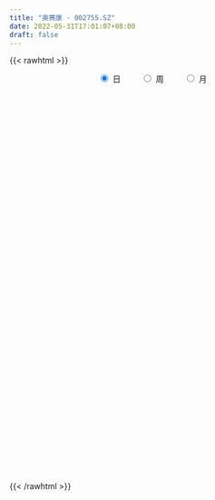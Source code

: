 ```yaml
---
title: "奥赛康 - 002755.SZ"
date: 2022-05-31T17:01:07+08:00
draft: false
---
```

{{< rawhtml >}}
    <div style="text-align: center">
        <label style="padding: 1rem;"><input style="margin-right: .5rem" type="radio" name="period" value="D" checked onclick="period_change(this)">日</label>
        <label style="padding: 1rem;"><input style="margin-right: .5rem" type="radio" name="period" value="W" onclick="period_change(this)">周</label>
        <label style="padding: 1rem;"><input style="margin-right: .5rem" type="radio" name="period" value="M" onclick="period_change(this)">月</label>
    </div>
    <div id="chart" style="height: 700px;"></div> 
    <script type="text/javascript">
        const D_v = [20230.55,11198.94,10603.0,24685.96,15174.01,17225.31,13913.3,32974.3,13613.81,39323.81,14597.67,12302.87,15708.53,20992.11,20448.67,9148.48,19006.81,14945.27,13310.89,20410.63,11334.77,13859.94,13326.19,13798.34,13810.28,19787.56,14853.7,14745.25,21024.53,20745.02,31157.51,18653.51,18415.11,13772.4,13165.37,17562.25,15496.0,16410.85,19419.75,43965.91,18924.09,14592.1,13659.76,14259.65,11035.7,17398.89,23023.6,20083.4,11269.7,17185.42,11309.6,16431.72,16009.18,18704.69,12387.46,10755.2,9518.85,8356.5,10265.4,9144.65,11172.0,7544.84,9006.64,24723.54,23884.2,15470.67,16923.79,8555.79,8182.2,9477.08,10309.35,34014.3,17274.26,10521.75,16242.3,14322.09,16048.3,16973.78,13105.2,15759.7,15355.51,16884.83,22465.21,18026.9,12821.0,17846.21,14108.1,14252.1,28109.59,22546.44,21341.67,9530.49,16156.9,6305.66,8385.8,9795.56,8762.69,8113.27,12146.77,9404.88,16642.83,7165.23,9457.4,23029.14,38024.04,34742.53,90241.03,13447.0,67278.87,39855.38,37025.65,27905.2,17397.9,14022.98,10389.92,10230.7,17135.37,12113.2,13165.3,14648.8,10844.4,41428.05,26739.28,11568.3,24424.21,14968.5,11757.91,13497.51,8396.1,22026.7,12057.4,16122.5,12422.1,10746.0,13302.77,14553.7,8546.07,10525.7,14854.7,7307.8,7169.8,9387.82,31646.69,25408.03,29725.45,11083.71,18415.7,9797.84,15747.49,34526.2,17593.75,27924.18,18134.4,57359.46,30980.66,77187.49,99185.41,84996.7,42818.29,36834.5,49061.94,35869.76,27146.8,27631.46,29030.67,18276.0,21079.7,21175.5,19787.75,18534.38,15642.0,17567.37,13002.31,10571.7,13629.83,23536.09,9827.0,12767.15,9659.94,8630.47,13357.2,11604.4,10558.5,16817.5,10961.5,10488.14,17830.62,14074.53,11350.0,7487.33,10110.9,12338.92,18568.18,14205.5,17299.13,20157.52,15355.1,16328.52,15109.7,16591.6,18632.7,14921.09,9167.14,23712.28,17123.45,22571.68,87501.12,56459.21,24213.1,23639.9,23940.98,23375.66,20810.0,14177.5,13712.1,15844.33,15890.71,13240.2,11334.61,8107.0,10023.0,8483.8,6544.5,8551.7,15345.28,12808.1,17038.28,25765.7,24056.88,19033.78,22768.76,24330.42,13032.91,9714.32,11575.2,13196.8,15459.32,17859.4,14288.4,15095.7,10350.98,8295.4,10710.38,13158.98,18645.2,13169.02,12244.19,14519.34,9110.41,17196.5]
const D_histogram = [0.0,0.0081750427,0.0046767766,-0.019156479,-0.0173642091,-0.0027045626,0.0110827448,-0.012870994,-0.0221169965,0.0098080608,0.0199702852,0.0253396197,0.024225811,0.042925854,0.0358950306,0.0255890519,0.0105723742,-0.0097799868,-0.0330128689,-0.0624123017,-0.075141654,-0.0637949063,-0.0575778516,-0.0375398965,-0.02129131,-0.0088592535,-0.0051944307,-0.0014614274,0.0104182472,0.0299484832,0.046161934,0.0478541603,0.0262070998,0.0152571822,0.0013404387,-0.0181766065,-0.037586562,-0.0462535767,-0.0393310676,-0.0107852367,0.0004857101,-0.000301031,-0.0092415457,-0.0145066514,-0.0146063063,-0.023555198,-0.0451859369,-0.0805484479,-0.1026969443,-0.1241024976,-0.1295975332,-0.109858664,-0.0884897357,-0.0536159169,-0.0330432652,-0.0237138014,-0.0167609541,-0.0007749994,0.0091874855,0.0186604459,0.0177148132,0.0172681471,0.0215855174,0.0381860217,0.0545081537,0.05244517,0.0350183039,0.025387978,0.0204531689,0.023778906,0.0180137696,0.041911526,0.0390189362,0.0315227348,0.0342257281,0.0303381436,0.0358560689,0.04945091,0.0557956534,0.0628799942,0.0686368579,0.0603399305,0.0467226538,0.0335689184,0.0232332816,0.017705539,0.0218224764,0.0221463085,0.0398087196,0.0328604528,0.0120523872,-0.0036158758,-0.0273583685,-0.0376238869,-0.029883938,-0.0201306133,-0.0210679269,-0.0094634727,0.0036715734,0.0043055029,-0.008044483,-0.0080833182,-0.0054907164,-0.0013721749,0.0219971453,0.0363738105,0.1100096957,0.0635148697,-0.0062052087,-0.072135378,-0.1403658224,-0.1876342375,-0.186949682,-0.1832605183,-0.1685293558,-0.1396072821,-0.0978831567,-0.0654153447,-0.0434930154,-0.0158287562,0.0006185946,0.0481005724,0.0677633737,0.0764625709,0.1063776422,0.1139563968,0.1100690436,0.1034151045,0.0893966397,0.0636352313,0.0489497606,0.0488846863,0.0380919107,0.0331795319,0.023200291,0.0009428397,-0.0074240802,-0.0040764487,-0.0063160935,-0.0080968734,-0.0088400633,-0.0056829211,0.0323133321,0.0307301629,0.0362611624,0.0446022412,0.0522511826,0.0442681818,0.0402066779,0.0585078397,0.06101481,0.0724971016,0.0767124383,0.1059714724,0.1255395378,0.1530378109,0.1664855063,0.1317515688,0.1091821441,0.0900660655,0.0853984746,0.0528227132,0.0285926451,0.0146275675,-0.0247518883,-0.0581563574,-0.094866626,-0.1302319193,-0.1638798293,-0.2045247487,-0.2207931887,-0.2344667589,-0.2331373705,-0.2085410304,-0.1695373128,-0.1021017304,-0.0546095187,-0.0385751719,-0.0225889795,-0.0112485668,-0.0059415908,-0.0123390341,-0.0072019704,0.0112935865,0.0186595577,0.0288318811,0.0133607892,0.0164208314,0.0238780477,0.0291787484,0.0359742945,0.0362486112,0.0431875524,0.0398016812,0.0000368924,-0.0387470395,-0.0377805141,-0.0182454961,-0.0103907618,-0.0383248504,-0.0456574974,-0.031930988,-0.0165007994,0.0005023083,0.0156842855,0.0359131443,0.0894336625,0.0899736696,0.0857910913,0.0812249168,0.0751961968,0.0754153727,0.0544783435,0.04805782,0.0241595832,-0.0133246849,-0.0586054108,-0.0788239457,-0.099963386,-0.1037514383,-0.1109069929,-0.1042291079,-0.0979276704,-0.0919693178,-0.1163230361,-0.1485613378,-0.201581903,-0.2414151579,-0.2403502011,-0.2271989437,-0.1658005007,-0.1293328557,-0.1081937405,-0.0694440306,-0.035569274,-0.0141028646,0.0189147244,0.0535693619,0.0624224322,0.0551353906,0.055219143,0.0534107537,0.0618766511,0.0838555662,0.0663739896,0.0695968393,0.0701530107,0.0745923011,0.0759573163,0.0942960561]
const D_fast = [0.0,0.0102188034,0.0078897314,-0.0207326439,-0.0232814263,-0.0092979205,0.0072600732,-0.0199114141,-0.0346866658,-0.0003095933,0.0148452025,0.0265494419,0.0314920859,0.0609235924,0.0628665266,0.058957811,0.0465842268,0.023786869,-0.0076992302,-0.0527017384,-0.0842165043,-0.0888184831,-0.0969958913,-0.0863429103,-0.0754171513,-0.0651999082,-0.0628336931,-0.0594660466,-0.0449818102,-0.0179644534,0.0097894809,0.0234452473,0.0083499618,0.0012143396,-0.0123672941,-0.036428491,-0.065235087,-0.0854654959,-0.0883757537,-0.0625262319,-0.0511338576,-0.0519958565,-0.0632467575,-0.0721385261,-0.0758897576,-0.0907274488,-0.1236546719,-0.1791542948,-0.2269770274,-0.279408205,-0.3173026239,-0.3250284208,-0.3257819263,-0.3043120868,-0.2920002514,-0.2885992379,-0.2858366292,-0.2700444243,-0.2577850681,-0.2436469962,-0.2401639256,-0.236293555,-0.2265798053,-0.2004327956,-0.1704836251,-0.1594353163,-0.1681076064,-0.1713909379,-0.1712124547,-0.1619419912,-0.1632036851,-0.1288280472,-0.121965903,-0.1215814207,-0.1103219954,-0.1066250439,-0.0921431014,-0.0661855328,-0.045891876,-0.0230875367,-0.0001714585,0.0066165966,0.0046799835,-0.0000815224,-0.0046088387,-0.0057101966,0.00386236,0.0097227691,0.0373373601,0.0386042065,0.0208092377,0.0042370058,-0.026345079,-0.0460165691,-0.0457476047,-0.0410269334,-0.0472312287,-0.0379926427,-0.0239397033,-0.022229398,-0.0365905047,-0.0386501695,-0.0374302468,-0.033654749,-0.0047861424,0.0186839754,0.1198222846,0.089206176,0.0179347954,-0.0660292184,-0.1693511184,-0.2635280929,-0.3095809578,-0.3517069238,-0.3791081002,-0.385087847,-0.3678345107,-0.3517205349,-0.3406714595,-0.3169643894,-0.3003623899,-0.240855269,-0.2042516243,-0.1764367844,-0.1199273026,-0.0838594487,-0.060229541,-0.041029704,-0.0326990089,-0.0425516095,-0.04499964,-0.0328435427,-0.0341133406,-0.0307308365,-0.0349100047,-0.0569317461,-0.0671546859,-0.0648261666,-0.0686448348,-0.0724498331,-0.0754030388,-0.0736666269,-0.0275920406,-0.0214926691,-0.006896379,0.0125952601,0.0333069971,0.0363910418,0.0423812074,0.0753093291,0.0930700019,0.1226765688,0.1460700151,0.2018219173,0.2527748672,0.3185325931,0.373601665,0.3718056197,0.376531731,0.3799321688,0.3966141966,0.3772441135,0.3601622067,0.3498540209,0.304286593,0.2563430346,0.1959161094,0.1279928364,0.053374969,-0.0384011375,-0.1098678747,-0.1821581346,-0.2391130889,-0.2666520064,-0.2700326169,-0.2281224672,-0.1942826351,-0.1878920814,-0.1775531338,-0.1690248628,-0.1652032845,-0.1746854863,-0.1713489152,-0.1500299617,-0.137999101,-0.1206188074,-0.132749702,-0.1255844519,-0.1121577237,-0.0995623359,-0.0837732162,-0.0744367467,-0.0567009174,-0.0501363683,-0.089891934,-0.1383626257,-0.1468412289,-0.131867585,-0.126610541,-0.1641258423,-0.1828728636,-0.1771291012,-0.1658241125,-0.1486954277,-0.1295923792,-0.1003852343,-0.0245063004,-0.0014728759,0.0157923186,0.0315323733,0.0443027025,0.0633757216,0.0560582782,0.0616522097,0.0437938688,0.0029784294,-0.0569536491,-0.0968781705,-0.1430084574,-0.1727343692,-0.207616672,-0.226996064,-0.2451765441,-0.2622105209,-0.3156449983,-0.3850236344,-0.4884396754,-0.5886267198,-0.6476493133,-0.6912977918,-0.6713494739,-0.6672150428,-0.6731243627,-0.6517356605,-0.6267532225,-0.6088125292,-0.5710662591,-0.5230192811,-0.4985606028,-0.4920637967,-0.4781752586,-0.4666309594,-0.4426958993,-0.3997530926,-0.4006411718,-0.3800191123,-0.3619246883,-0.3388373226,-0.3184829782,-0.2765702244]
const D_slow = [0.0,0.0020437607,0.0032129548,-0.0015761649,-0.0059172172,-0.0065933578,-0.0038226716,-0.0070404201,-0.0125696693,-0.0101176541,-0.0051250827,0.0012098222,0.0072662749,0.0179977384,0.0269714961,0.033368759,0.0360118526,0.0335668559,0.0253136387,0.0097105632,-0.0090748503,-0.0250235768,-0.0394180397,-0.0488030138,-0.0541258413,-0.0563406547,-0.0576392624,-0.0580046192,-0.0554000574,-0.0479129366,-0.0363724531,-0.024408913,-0.0178571381,-0.0140428425,-0.0137077329,-0.0182518845,-0.027648525,-0.0392119192,-0.0490446861,-0.0517409953,-0.0516195677,-0.0516948255,-0.0540052119,-0.0576318747,-0.0612834513,-0.0671722508,-0.078468735,-0.098605847,-0.1242800831,-0.1553057075,-0.1877050907,-0.2151697568,-0.2372921907,-0.2506961699,-0.2589569862,-0.2648854365,-0.2690756751,-0.2692694249,-0.2669725536,-0.2623074421,-0.2578787388,-0.253561702,-0.2481653227,-0.2386188173,-0.2249917788,-0.2118804863,-0.2031259103,-0.1967789158,-0.1916656236,-0.1857208971,-0.1812174547,-0.1707395732,-0.1609848392,-0.1531041555,-0.1445477235,-0.1369631875,-0.1279991703,-0.1156364428,-0.1016875295,-0.0859675309,-0.0688083164,-0.0537233338,-0.0420426704,-0.0336504408,-0.0278421204,-0.0234157356,-0.0179601165,-0.0124235394,-0.0024713595,0.0057437537,0.0087568505,0.0078528816,0.0010132895,-0.0083926822,-0.0158636667,-0.0208963201,-0.0261633018,-0.02852917,-0.0276112766,-0.0265349009,-0.0285460217,-0.0305668512,-0.0319395303,-0.0322825741,-0.0267832877,-0.0176898351,0.0098125888,0.0256913063,0.0241400041,0.0061061596,-0.028985296,-0.0758938554,-0.1226312759,-0.1684464054,-0.2105787444,-0.2454805649,-0.2699513541,-0.2863051902,-0.2971784441,-0.3011356332,-0.3009809845,-0.2889558414,-0.272014998,-0.2528993553,-0.2263049447,-0.1978158455,-0.1702985846,-0.1444448085,-0.1220956486,-0.1061868407,-0.0939494006,-0.081728229,-0.0722052513,-0.0639103684,-0.0581102956,-0.0578745857,-0.0597306058,-0.0607497179,-0.0623287413,-0.0643529597,-0.0665629755,-0.0679837058,-0.0599053727,-0.052222832,-0.0431575414,-0.0320069811,-0.0189441855,-0.00787714,0.0021745295,0.0168014894,0.0320551919,0.0501794673,0.0693575768,0.0958504449,0.1272353294,0.1654947821,0.2071161587,0.2400540509,0.2673495869,0.2898661033,0.311215722,0.3244214003,0.3315695615,0.3352264534,0.3290384813,0.314499392,0.2907827355,0.2582247557,0.2172547983,0.1661236111,0.110925314,0.0523086243,-0.0059757184,-0.058110976,-0.1004953042,-0.1260207368,-0.1396731164,-0.1493169094,-0.1549641543,-0.157776296,-0.1592616937,-0.1623464522,-0.1641469448,-0.1613235482,-0.1566586588,-0.1494506885,-0.1461104912,-0.1420052833,-0.1360357714,-0.1287410843,-0.1197475107,-0.1106853579,-0.0998884698,-0.0899380495,-0.0899288264,-0.0996155863,-0.1090607148,-0.1136220888,-0.1162197793,-0.1258009919,-0.1372153662,-0.1451981132,-0.1493233131,-0.149197736,-0.1452766646,-0.1362983786,-0.1139399629,-0.0914465455,-0.0699987727,-0.0496925435,-0.0308934943,-0.0120396511,0.0015799347,0.0135943897,0.0196342855,0.0163031143,0.0016517616,-0.0180542248,-0.0430450713,-0.0689829309,-0.0967096791,-0.1227669561,-0.1472488737,-0.1702412031,-0.1993219622,-0.2364622966,-0.2868577724,-0.3472115618,-0.4072991121,-0.4640988481,-0.5055489732,-0.5378821872,-0.5649306223,-0.5822916299,-0.5911839484,-0.5947096646,-0.5899809835,-0.576588643,-0.560983035,-0.5471991873,-0.5333944016,-0.5200417131,-0.5045725504,-0.4836086588,-0.4670151614,-0.4496159516,-0.4320776989,-0.4134296236,-0.3944402946,-0.3708662805]
const D_data = [['2021-05-19', 13.7574, 13.4422, 13.3733, 13.7574],['2021-05-20', 13.5506, 13.5703, 13.4422, 13.6392],['2021-05-21', 13.5801, 13.4422, 13.4127, 13.6392],['2021-05-24', 13.4422, 13.1074, 12.9893, 13.521],['2021-05-25', 13.1271, 13.3536, 13.1271, 13.3635],['2021-05-26', 13.4029, 13.5506, 13.2551, 13.6294],['2021-05-27', 13.6195, 13.6195, 13.4718, 13.6392],['2021-05-28', 13.4915, 13.1173, 12.9991, 13.59],['2021-05-31', 13.0286, 13.1961, 13.0089, 13.265],['2021-06-01', 13.1862, 13.7672, 13.1074, 13.974],['2021-06-02', 13.7377, 13.6195, 13.5703, 13.8756],['2021-06-03', 13.6884, 13.6195, 13.521, 13.8066],['2021-06-04', 13.6195, 13.5703, 13.4915, 13.718],['2021-06-07', 13.6786, 13.8952, 13.6786, 13.9248],['2021-06-08', 13.8952, 13.6392, 13.5506, 13.8952],['2021-06-09', 13.5407, 13.5801, 13.4521, 13.6687],['2021-06-10', 13.5801, 13.4718, 13.3438, 13.7672],['2021-06-11', 13.4619, 13.3142, 13.1468, 13.4718],['2021-06-15', 13.393, 13.1468, 13.1074, 13.393],['2021-06-16', 13.1862, 12.8908, 12.8317, 13.2453],['2021-06-17', 12.9893, 12.9302, 12.8514, 12.9991],['2021-06-18', 13.05, 13.17, 12.93, 13.33],['2021-06-21', 13.17, 13.1, 12.98, 13.21],['2021-06-22', 13.11, 13.3, 13.11, 13.3],['2021-06-23', 13.31, 13.32, 13.24, 13.42],['2021-06-24', 13.51, 13.33, 13.31, 13.8],['2021-06-25', 13.23, 13.25, 13.16, 13.38],['2021-06-28', 13.25, 13.26, 13.06, 13.32],['2021-06-29', 13.26, 13.4, 13.18, 13.56],['2021-06-30', 13.34, 13.59, 13.25, 13.62],['2021-07-01', 13.6, 13.67, 13.45, 13.82],['2021-07-02', 13.66, 13.57, 13.46, 13.76],['2021-07-05', 13.55, 13.25, 13.16, 13.64],['2021-07-06', 13.2, 13.31, 13.11, 13.32],['2021-07-07', 13.13, 13.21, 13.1, 13.36],['2021-07-08', 13.21, 13.04, 12.97, 13.25],['2021-07-09', 12.96, 12.91, 12.8, 13.08],['2021-07-12', 12.95, 12.93, 12.86, 13.01],['2021-07-13', 12.94, 13.08, 12.84, 13.19],['2021-07-14', 13.56, 13.42, 13.35, 13.83],['2021-07-15', 13.33, 13.3, 13.06, 13.37],['2021-07-16', 13.2, 13.17, 13.1, 13.27],['2021-07-19', 13.17, 13.03, 12.98, 13.17],['2021-07-20', 12.95, 13.02, 12.86, 13.08],['2021-07-21', 13.01, 13.05, 12.93, 13.1],['2021-07-22', 13.04, 12.89, 12.88, 13.06],['2021-07-23', 12.91, 12.61, 12.55, 12.96],['2021-07-26', 12.6, 12.22, 12.15, 12.62],['2021-07-27', 12.21, 12.14, 12.11, 12.35],['2021-07-28', 12.15, 11.92, 11.7, 12.24],['2021-07-29', 11.98, 11.92, 11.84, 12.09],['2021-07-30', 11.9, 12.15, 11.71, 12.16],['2021-08-02', 12.12, 12.17, 11.9, 12.25],['2021-08-03', 12.18, 12.4, 12.09, 12.5],['2021-08-04', 12.34, 12.3, 12.21, 12.4],['2021-08-05', 12.31, 12.18, 12.18, 12.4],['2021-08-06', 12.12, 12.14, 12.04, 12.23],['2021-08-09', 12.12, 12.27, 12.11, 12.31],['2021-08-10', 12.4, 12.23, 12.11, 12.4],['2021-08-11', 12.17, 12.25, 12.17, 12.33],['2021-08-12', 12.2, 12.12, 12.12, 12.28],['2021-08-13', 12.14, 12.1, 12.05, 12.2],['2021-08-16', 12.07, 12.15, 12.05, 12.2],['2021-08-17', 12.2, 12.35, 12.08, 12.46],['2021-08-18', 12.36, 12.44, 12.15, 12.48],['2021-08-19', 12.57, 12.26, 12.21, 12.57],['2021-08-20', 12.26, 12.02, 11.95, 12.31],['2021-08-23', 11.96, 12.04, 11.95, 12.1],['2021-08-24', 12.04, 12.05, 12.0, 12.11],['2021-08-25', 12.09, 12.14, 12.05, 12.23],['2021-08-26', 12.2, 12.01, 12.01, 12.2],['2021-08-27', 12.01, 12.43, 11.91, 12.58],['2021-08-30', 12.2, 12.16, 12.1, 12.27],['2021-08-31', 12.13, 12.08, 12.02, 12.27],['2021-09-01', 12.08, 12.2, 12.01, 12.38],['2021-09-02', 12.19, 12.12, 12.1, 12.2],['2021-09-03', 12.12, 12.25, 12.06, 12.29],['2021-09-06', 12.26, 12.42, 12.19, 12.44],['2021-09-07', 12.42, 12.41, 12.3, 12.45],['2021-09-08', 12.41, 12.49, 12.35, 12.5],['2021-09-09', 12.51, 12.55, 12.42, 12.58],['2021-09-10', 12.56, 12.41, 12.3, 12.59],['2021-09-13', 12.41, 12.32, 12.28, 12.49],['2021-09-14', 12.32, 12.28, 12.25, 12.46],['2021-09-15', 12.24, 12.27, 12.12, 12.35],['2021-09-16', 12.26, 12.3, 12.26, 12.44],['2021-09-17', 12.3, 12.43, 12.25, 12.43],['2021-09-22', 12.34, 12.41, 12.31, 12.51],['2021-09-23', 12.41, 12.7, 12.36, 12.75],['2021-09-24', 12.67, 12.45, 12.39, 12.72],['2021-09-27', 12.45, 12.22, 12.03, 12.54],['2021-09-28', 12.21, 12.19, 12.09, 12.29],['2021-09-29', 12.11, 11.97, 11.95, 12.22],['2021-09-30', 12.0, 12.02, 11.94, 12.1],['2021-10-08', 12.1, 12.21, 12.06, 12.24],['2021-10-11', 12.36, 12.26, 12.23, 12.38],['2021-10-12', 12.21, 12.13, 12.09, 12.28],['2021-10-13', 12.13, 12.3, 12.11, 12.39],['2021-10-14', 12.3, 12.38, 12.25, 12.48],['2021-10-15', 12.44, 12.26, 12.2, 12.44],['2021-10-18', 12.25, 12.06, 11.99, 12.25],['2021-10-19', 12.06, 12.17, 12.01, 12.17],['2021-10-20', 12.16, 12.2, 12.05, 12.29],['2021-10-21', 12.27, 12.23, 12.18, 12.52],['2021-10-22', 12.38, 12.55, 12.26, 12.68],['2021-10-25', 12.69, 12.56, 12.38, 12.74],['2021-10-26', 12.62, 13.6, 12.49, 13.82],['2021-10-28', 12.24, 12.24, 12.24, 12.25],['2021-10-29', 11.11, 11.66, 11.1, 11.85],['2021-11-01', 11.26, 11.31, 11.26, 11.58],['2021-11-02', 11.31, 10.83, 10.81, 11.46],['2021-11-03', 10.8, 10.64, 10.55, 10.82],['2021-11-04', 10.65, 10.95, 10.64, 10.96],['2021-11-05', 10.88, 10.83, 10.78, 11.05],['2021-11-08', 10.8, 10.85, 10.72, 10.93],['2021-11-09', 10.85, 10.99, 10.85, 11.06],['2021-11-10', 10.92, 11.21, 10.92, 11.21],['2021-11-11', 11.16, 11.19, 11.11, 11.24],['2021-11-12', 11.18, 11.12, 11.01, 11.22],['2021-11-15', 11.15, 11.26, 11.02, 11.32],['2021-11-16', 11.19, 11.19, 11.13, 11.28],['2021-11-17', 11.49, 11.73, 11.47, 12.2],['2021-11-18', 11.71, 11.57, 11.5, 11.97],['2021-11-19', 11.46, 11.53, 11.41, 11.6],['2021-11-22', 11.69, 11.94, 11.68, 12.05],['2021-11-23', 11.96, 11.82, 11.7, 11.96],['2021-11-24', 11.82, 11.75, 11.74, 11.89],['2021-11-25', 11.8, 11.75, 11.6, 11.89],['2021-11-26', 11.75, 11.66, 11.63, 11.82],['2021-11-29', 11.69, 11.45, 11.42, 11.83],['2021-11-30', 11.47, 11.51, 11.45, 11.64],['2021-12-01', 11.56, 11.68, 11.44, 11.75],['2021-12-02', 11.7, 11.54, 11.5, 11.77],['2021-12-03', 11.55, 11.59, 11.46, 11.64],['2021-12-06', 11.66, 11.5, 11.49, 11.79],['2021-12-07', 11.54, 11.26, 11.22, 11.59],['2021-12-08', 11.27, 11.34, 11.2, 11.36],['2021-12-09', 11.35, 11.46, 11.3, 11.48],['2021-12-10', 11.48, 11.38, 11.33, 11.52],['2021-12-13', 11.38, 11.36, 11.33, 11.47],['2021-12-14', 11.31, 11.35, 11.31, 11.45],['2021-12-15', 11.37, 11.39, 11.31, 11.44],['2021-12-16', 11.46, 11.94, 11.3, 12.06],['2021-12-17', 11.7, 11.56, 11.53, 11.75],['2021-12-20', 11.6, 11.68, 11.56, 11.97],['2021-12-21', 11.66, 11.78, 11.6, 11.79],['2021-12-22', 11.79, 11.85, 11.73, 11.89],['2021-12-23', 11.81, 11.69, 11.66, 11.87],['2021-12-24', 11.69, 11.74, 11.48, 11.82],['2021-12-27', 11.74, 12.1, 11.69, 12.18],['2021-12-28', 12.3, 12.01, 11.89, 12.3],['2021-12-29', 12.18, 12.22, 11.95, 12.48],['2021-12-30', 12.22, 12.24, 12.09, 12.32],['2021-12-31', 12.24, 12.73, 12.24, 13.16],['2022-01-04', 12.72, 12.85, 12.61, 13.03],['2022-01-05', 12.8, 13.21, 12.46, 13.48],['2022-01-06', 13.72, 13.3, 13.1, 14.28],['2022-01-07', 13.01, 12.79, 12.75, 13.57],['2022-01-10', 12.76, 12.92, 12.76, 13.14],['2022-01-11', 13.1, 12.97, 12.9, 13.25],['2022-01-12', 12.98, 13.2, 12.85, 13.36],['2022-01-13', 13.19, 12.85, 12.79, 13.3],['2022-01-14', 12.89, 12.88, 12.64, 13.08],['2022-01-17', 12.94, 12.97, 12.79, 13.14],['2022-01-18', 13.01, 12.55, 12.5, 13.15],['2022-01-19', 12.52, 12.44, 12.35, 12.62],['2022-01-20', 12.44, 12.19, 12.16, 12.58],['2022-01-21', 12.23, 11.96, 11.94, 12.26],['2022-01-24', 11.9, 11.71, 11.6, 12.11],['2022-01-25', 11.66, 11.3, 11.28, 11.83],['2022-01-26', 11.33, 11.3, 11.16, 11.41],['2022-01-27', 11.32, 11.08, 11.03, 11.39],['2022-01-28', 11.14, 11.05, 10.91, 11.2],['2022-02-07', 11.18, 11.23, 11.0, 11.28],['2022-02-08', 11.3, 11.42, 11.27, 11.6],['2022-02-09', 11.45, 11.94, 11.4, 12.0],['2022-02-10', 11.94, 11.92, 11.8, 12.04],['2022-02-11', 11.91, 11.64, 11.63, 11.91],['2022-02-14', 11.58, 11.68, 11.55, 11.72],['2022-02-15', 11.64, 11.66, 11.59, 11.75],['2022-02-16', 11.74, 11.6, 11.59, 11.74],['2022-02-17', 11.59, 11.42, 11.4, 11.69],['2022-02-18', 11.47, 11.53, 11.01, 11.55],['2022-02-21', 11.58, 11.74, 11.49, 11.75],['2022-02-22', 11.65, 11.66, 11.5, 11.7],['2022-02-23', 11.65, 11.74, 11.64, 11.88],['2022-02-24', 11.69, 11.4, 11.28, 11.84],['2022-02-25', 11.4, 11.59, 11.4, 11.68],['2022-02-28', 11.6, 11.67, 11.42, 11.77],['2022-03-01', 11.78, 11.68, 11.6, 11.81],['2022-03-02', 11.69, 11.74, 11.55, 11.76],['2022-03-03', 11.77, 11.69, 11.65, 11.8],['2022-03-04', 11.6, 11.81, 11.6, 11.96],['2022-03-07', 11.81, 11.71, 11.68, 11.9],['2022-03-08', 11.72, 11.14, 11.13, 11.72],['2022-03-09', 11.17, 10.91, 10.56, 11.31],['2022-03-10', 11.11, 11.26, 10.93, 11.35],['2022-03-11', 11.1, 11.51, 11.06, 11.54],['2022-03-14', 11.51, 11.41, 11.35, 11.69],['2022-03-15', 11.36, 10.87, 10.87, 11.4],['2022-03-16', 10.98, 10.98, 10.5, 11.13],['2022-03-17', 11.04, 11.21, 11.04, 11.38],['2022-03-18', 11.21, 11.27, 11.11, 11.39],['2022-03-21', 11.27, 11.35, 11.09, 11.47],['2022-03-22', 11.3, 11.4, 11.21, 11.45],['2022-03-23', 11.4, 11.56, 11.34, 11.72],['2022-03-24', 11.5, 12.21, 11.39, 12.72],['2022-03-25', 12.2, 11.75, 11.75, 12.2],['2022-03-28', 11.71, 11.74, 11.56, 11.85],['2022-03-29', 11.69, 11.77, 11.6, 11.89],['2022-03-30', 11.84, 11.78, 11.68, 12.1],['2022-03-31', 11.78, 11.9, 11.68, 12.09],['2022-04-01', 11.84, 11.63, 11.59, 11.95],['2022-04-06', 11.65, 11.78, 11.63, 11.88],['2022-04-07', 11.81, 11.51, 11.5, 11.81],['2022-04-08', 11.62, 11.18, 11.14, 11.69],['2022-04-11', 11.08, 10.83, 10.81, 11.15],['2022-04-12', 10.86, 10.91, 10.65, 10.93],['2022-04-13', 10.86, 10.71, 10.69, 10.86],['2022-04-14', 10.68, 10.77, 10.68, 10.86],['2022-04-15', 10.88, 10.6, 10.59, 10.88],['2022-04-18', 10.59, 10.67, 10.38, 10.85],['2022-04-19', 10.71, 10.6, 10.56, 10.75],['2022-04-20', 10.6, 10.53, 10.5, 10.69],['2022-04-21', 10.52, 9.99, 9.92, 10.56],['2022-04-22', 10.0, 9.6, 9.48, 10.0],['2022-04-25', 9.59, 8.93, 8.85, 9.6],['2022-04-26', 8.95, 8.62, 8.57, 9.09],['2022-04-27', 8.6, 8.78, 8.31, 8.88],['2022-04-28', 8.93, 8.72, 8.63, 9.09],['2022-04-29', 8.79, 9.3, 8.72, 9.45],['2022-05-05', 9.05, 9.06, 8.97, 9.32],['2022-05-06', 8.88, 8.85, 8.83, 9.01],['2022-05-09', 8.8, 9.08, 8.77, 9.1],['2022-05-10', 9.01, 9.09, 8.86, 9.22],['2022-05-11', 9.18, 8.98, 8.98, 9.28],['2022-05-12', 8.96, 9.19, 8.61, 9.26],['2022-05-13', 9.23, 9.34, 9.1, 9.38],['2022-05-16', 9.35, 9.1, 9.03, 9.38],['2022-05-17', 9.18, 8.87, 8.81, 9.18],['2022-05-18', 8.85, 8.91, 8.83, 8.99],['2022-05-19', 8.88, 8.85, 8.72, 8.88],['2022-05-20', 8.85, 8.97, 8.85, 9.02],['2022-05-23', 8.99, 9.21, 8.99, 9.21],['2022-05-24', 9.3, 8.72, 8.7, 9.3],['2022-05-25', 8.74, 8.93, 8.68, 9.02],['2022-05-26', 9.0, 8.9, 8.77, 9.0],['2022-05-27', 8.94, 8.96, 8.92, 9.14],['2022-05-30', 9.05, 8.94, 8.87, 9.07],['2022-05-31', 9.07, 9.22, 8.92, 9.25]]
const W_v = [78060.1,47590.61,45116.27,51264.93,51823.27,35876.14,71455.62,52997.23,61860.41,33633.89,44587.32,71821.67,42105.76,208609.63,54095.56,58443.43,49726.21,50363.47,36602.54,69799.02,33123.0,26261.15,19249.6,21063.71,17347.33,18017.18,12733.88,17184.06,12123.79,17563.12,123921.58,29951.77,26614.15,7829.39,4357.0,11851.01,45622.82,21372.57,22928.45,15645.52,9114.77,28509.92,17317.86,55615.15,33029.38,26617.19,49618.61,54957.14,66217.34,120104.61,198041.95,89074.97,94111.02,93198.29,3077.43,21271.0,496049.4,1334479.5900000001,1209969.23,718041.74,473744.11,478770.34,298912.69,401795.74,252443.69,411517.25,395754.77,504486.24,440029.49,463938.13,262114.82,374312.34,213793.18,135689.39,164346.45,76832.93,142377.37,130828.27,466528.45,261100.31,316749.89,385532.55,549026.49,431495.28,427506.83,236914.02,549782.0600000001,286232.24,471587.33,166795.79,130877.66,135271.35,143116.36,114844.79,106639.78,106079.21,132183.51,125708.3,107682.38,111295.92,132391.5,86805.42,80379.85,63685.93,64558.1,98872.13,95083.18,194179.72,280951.95,284857.07,147073.27,139823.58,205455.67,38931.0,343021.99,265203.88,247509.78,192855.86,228036.52,282841.96,302434.35,230626.21,163318.41,159845.84,240493.85,162364.13,132808.87,171647.6,186822.27,199650.87,292969.44,359648.39,376827.97,236506.25,201044.55,288557.44,252580.7,117937.7,135907.82,292284.06,412686.24,337869.75,563321.26,228479.52,590468.54,307207.36,265061.25,248583.41,331929.8,343657.58,153362.79,338770.71,540963.54,511884.14,394245.37,397921.62,470072.73,252438.94,152824.45,203952.58,107588.86,129186.31,75631.4,67557.87,74290.32,17178.19,97021.14,89026.64,136998.9,135396.38,97499.06,62337.55,123613.97,73128.32,52387.18,76429.83,105042.84,76063.61,124271.28,88598.99,144677.17,121299.2,129628.72,49238.99,72565.87,183238.67,116361.52,76397.4,100933.74,122325.55,129314.88,85415.97,29034.26,231161.02,51242.71,88466.68,71083.49,103972.88,95546.69,84541.34,58916.23,75576.07,106325.82,78411.13,113312.7,79377.6,76279.84,67375.38,46483.39,90008.84,70538.72,74408.7,78079.02,85267.42,64908.13,53334.72,8385.8,48223.17,94318.64,205709.43,136207.11,63034.49,105228.83,73044.23,73374.7,61782.94,80920.14,84770.19,155537.99,292350.26,191731.29,117193.33,84533.81,70331.77,53810.51,70172.29,59855.33,83345.77,74422.23,207367.74,115979.64,43733.93,58595.52,51733.38,108663.4,37363.33,67805.04,58740.86,71736.73,26306.91]
const W_histogram = [0.0,-0.031634416,-0.0273637343,-0.0967253263,-0.2036910968,-0.2761945204,-0.2822580154,-0.2500502881,-0.1967730254,-0.1658257496,-0.1266722242,-0.1000104144,-0.0751364862,-0.0106578429,0.007814067,0.0628532253,0.0562436988,0.0595541427,0.0240367747,0.0266103798,-0.0351797433,-0.0712150462,-0.0803899444,-0.1323217113,-0.1138593733,-0.0786850025,-0.0563473645,-0.0347954126,-0.0360823511,-0.0598244759,-0.036731006,-0.0759724199,-0.2144803138,-0.247970134,-0.2226970908,-0.1762028408,-0.0693738512,-0.004498684,0.0057947596,0.0534896436,0.098909255,0.1457081023,0.0902838345,0.1676019432,0.2114746617,0.2045375126,0.1108062968,0.0434760916,-0.1060927541,-0.2559457021,-0.3238092817,-0.431842097,-0.4631632152,-0.4381723889,-0.3296643704,0.1684951759,0.6644156462,0.6736700598,0.7433012548,0.6070274837,0.4224232365,0.3305191455,0.2411892262,0.0439338282,-0.1197930601,-0.1141755571,-0.0343976426,0.0410635057,0.1441800828,0.2939131419,0.3531367062,0.2091716897,0.0819386709,-0.0326253561,-0.1024468858,-0.1470829367,-0.178178432,-0.1723302745,-0.1106805737,-0.0477505039,0.0650203872,0.1470536714,0.2678610614,0.2309122076,0.2163067029,0.2215112059,0.2567914636,0.2746900578,0.2408053694,0.1892079513,0.1441430276,0.0400804657,-0.1195604258,-0.2716041427,-0.3777305203,-0.3872089082,-0.4330419194,-0.4767651191,-0.445128326,-0.4085359087,-0.3340483189,-0.2768279514,-0.2265895249,-0.1698064331,-0.1475232198,-0.171914553,-0.1568241428,-0.0485042758,0.0623875523,0.1776280748,0.2574820012,0.3066627964,0.3004304129,0.2678000585,0.337078436,0.3987652924,0.3956789722,0.3934694218,0.423939215,0.4158304896,0.4295801747,0.3485379282,0.2736241204,0.2058549601,0.1909706177,0.1238968602,0.0944051209,0.0755175065,0.0684403354,-0.002424855,-0.033173763,0.0206511782,-0.0057755417,-0.0842118724,-0.0760713266,-0.1405847301,-0.1773917928,-0.208162621,-0.196424831,-0.1172337633,-0.0021309221,0.0884743766,0.1854686887,0.2213544898,0.2227624141,0.1144336756,0.0420806524,0.0152272543,0.0399950479,0.028471043,0.0110510528,0.02727622,0.172396574,0.1527506867,0.1524378784,0.2148125992,0.2385631361,0.145184383,0.0602641418,-0.054639023,-0.138191059,-0.2621345518,-0.3188224679,-0.3811967017,-0.4486506695,-0.4468598166,-0.4101625343,-0.4405672619,-0.4105001417,-0.3299798829,-0.3086591067,-0.2909193594,-0.3473327239,-0.3214178049,-0.3218229938,-0.3241474702,-0.373943613,-0.3947333816,-0.390317792,-0.3644233812,-0.2533197904,-0.2354627827,-0.1953700113,-0.1134683026,0.0082045441,0.1213877792,0.1495028766,0.143856862,0.193063259,0.2315236795,0.2418467625,0.2359559525,0.2115049422,0.1938213695,0.1368624603,0.1151602461,0.0824868223,0.0413282003,0.0465583888,0.0352307885,0.021179797,0.02041806,0.0432954041,0.0171500088,0.0203218572,-0.0106738895,-0.0550542802,-0.0766539846,-0.0845827238,-0.0858870548,-0.0515045505,-0.0340916494,-0.0064520724,0.0172287074,0.0371475364,0.0248616541,0.0325448158,0.0433327742,0.0707187116,0.031606299,-0.0433786311,-0.0653422741,-0.0451147832,-0.0172691855,0.0011674088,0.0038030117,0.0212769176,0.0470866791,0.1283531905,0.1804758234,0.2131024724,0.1668575293,0.0738595112,0.0519908363,0.0310601854,0.0225928995,0.0325406108,0.0202496584,-0.0015528388,0.0177781921,0.0235464385,-0.0006020827,-0.0505308731,-0.1406891356,-0.2063431832,-0.2622991216,-0.2486567336,-0.2464230714,-0.2279212627,-0.1824425424]
const W_fast = [0.0,-0.0395430199,-0.0421132718,-0.1356561954,-0.2935447401,-0.4350967938,-0.5117247926,-0.5420296374,-0.537945631,-0.5484547926,-0.5409693232,-0.5393101171,-0.5332203104,-0.4714061278,-0.4509807012,-0.3802282365,-0.3727768384,-0.3545778588,-0.3840860331,-0.3748598331,-0.445444892,-0.4992839564,-0.5285563408,-0.6135685354,-0.6235710408,-0.6080679207,-0.5998171237,-0.586964025,-0.5972715513,-0.635969795,-0.6220590766,-0.6802935955,-0.8724215679,-0.9679039216,-0.9983051511,-0.9958616113,-0.9063760845,-0.8426255882,-0.8308834548,-0.7698161599,-0.6996692347,-0.6164433619,-0.6492966711,-0.5300780766,-0.4333366926,-0.3891394636,-0.4551691051,-0.5116302875,-0.6877223216,-0.9015616952,-1.0503775953,-1.2663709347,-1.4134828567,-1.4980351277,-1.4719432018,-0.9316598616,-0.2696354797,-0.0919635512,0.1634929575,0.1789760574,0.0999776193,0.0907033146,0.061670702,-0.124601239,-0.3182763924,-0.3412027787,-0.2700242747,-0.18429725,-0.0451356523,0.1780756924,0.3255834332,0.2339113391,0.127162988,0.004442622,-0.0909906292,-0.1723974143,-0.2480375175,-0.2852719287,-0.2512923713,-0.2002999275,-0.0712739396,0.0475227625,0.2352954178,0.256074616,0.295545787,0.3561280915,0.455606215,0.5421773236,0.5684939777,0.5641985473,0.5551693806,0.4611269351,0.2715959372,0.0516511845,-0.1489078232,-0.2551884381,-0.4092819291,-0.5721964086,-0.651841697,-0.7173832569,-0.7264077468,-0.7383943671,-0.7448033218,-0.7304718383,-0.7450694299,-0.8124394014,-0.8365550269,-0.7403612289,-0.6138725127,-0.4542249714,-0.3100005448,-0.1841540505,-0.1152788308,-0.0809591705,0.072588816,0.2339669955,0.3298004183,0.4259582234,0.5624128203,0.6582617173,0.7794064461,0.7854986816,0.7789909039,0.7626854837,0.7955437957,0.7594442533,0.7535537941,0.7535455563,0.7635784691,0.692107065,0.6530647163,0.712052452,0.6841818466,0.5846925479,0.573815262,0.474155676,0.3930006651,0.3101891817,0.2728207638,0.3227033907,0.4372735014,0.5499973943,0.6933588786,0.7845833021,0.8416818299,0.7619615104,0.7001286502,0.6770820657,0.7118486213,0.7074423771,0.6927851502,0.7158293724,0.9040488699,0.9225906543,0.9603873155,1.0764651861,1.1598565071,1.1027738497,1.032919644,0.9043567234,0.7862569227,0.5967797919,0.4603862588,0.3027128495,0.1230962144,0.0131721132,-0.0526712381,-0.1932177812,-0.2657756964,-0.2677504084,-0.3235944088,-0.3785845013,-0.5218310468,-0.576270579,-0.6571315164,-0.7404928604,-0.8837749064,-1.0032480204,-1.0964118788,-1.1616233133,-1.1138496702,-1.1548583581,-1.1636080895,-1.1100734564,-0.9863494737,-0.8428192939,-0.7773284772,-0.7470102764,-0.6495380647,-0.5531967242,-0.4824119507,-0.4293137725,-0.4008885472,-0.3701167776,-0.3928600717,-0.3857722244,-0.3978239426,-0.4286505145,-0.4117807288,-0.414300632,-0.4230566743,-0.4187138963,-0.3850127011,-0.4068705943,-0.3986182816,-0.4322825006,-0.4904264614,-0.5311896619,-0.5602640821,-0.5830401767,-0.5615338101,-0.5526438214,-0.5266172624,-0.4986293058,-0.4694235928,-0.4754940615,-0.4596746959,-0.4380535439,-0.3929879287,-0.4241987665,-0.5100283544,-0.5483275659,-0.5393787708,-0.5158504695,-0.497122023,-0.4935356672,-0.4707425318,-0.4331611006,-0.3198062916,-0.2225647028,-0.1366624358,-0.1411929965,-0.2157261368,-0.2245971026,-0.2377627072,-0.2405817682,-0.2224989042,-0.229727442,-0.2519181489,-0.22814257,-0.2164877139,-0.2407867559,-0.3033482645,-0.4286788109,-0.5459186543,-0.6674493731,-0.7159711686,-0.7753432742,-0.8138217811,-0.8139536965]
const W_slow = [0.0,-0.007908604,-0.0147495376,-0.0389308691,-0.0898536433,-0.1589022734,-0.2294667773,-0.2919793493,-0.3411726056,-0.382629043,-0.4142970991,-0.4392997027,-0.4580838242,-0.4607482849,-0.4587947682,-0.4430814618,-0.4290205372,-0.4141320015,-0.4081228078,-0.4014702129,-0.4102651487,-0.4280689102,-0.4481663964,-0.4812468242,-0.5097116675,-0.5293829181,-0.5434697592,-0.5521686124,-0.5611892002,-0.5761453191,-0.5853280706,-0.6043211756,-0.6579412541,-0.7199337876,-0.7756080603,-0.8196587705,-0.8370022333,-0.8381269043,-0.8366782144,-0.8233058035,-0.7985784897,-0.7621514642,-0.7395805055,-0.6976800198,-0.6448113543,-0.5936769762,-0.565975402,-0.5551063791,-0.5816295676,-0.6456159931,-0.7265683135,-0.8345288378,-0.9503196416,-1.0598627388,-1.1422788314,-1.1001550374,-0.9340511259,-0.765633611,-0.5798082973,-0.4280514263,-0.3224456172,-0.2398158308,-0.1795185243,-0.1685350672,-0.1984833322,-0.2270272215,-0.2356266322,-0.2253607557,-0.1893157351,-0.1158374496,-0.027553273,0.0247396494,0.0452243171,0.0370679781,0.0114562566,-0.0253144775,-0.0698590855,-0.1129416542,-0.1406117976,-0.1525494236,-0.1362943268,-0.0995309089,-0.0325656436,0.0251624083,0.0792390841,0.1346168855,0.1988147514,0.2674872659,0.3276886082,0.3749905961,0.411026353,0.4210464694,0.3911563629,0.3232553273,0.2288226972,0.1320204701,0.0237599903,-0.0954312895,-0.206713371,-0.3088473482,-0.3923594279,-0.4615664157,-0.518213797,-0.5606654052,-0.5975462102,-0.6405248484,-0.6797308841,-0.691856953,-0.676260065,-0.6318530463,-0.567482546,-0.4908168469,-0.4157092437,-0.348759229,-0.26448962,-0.1647982969,-0.0658785539,0.0324888016,0.1384736053,0.2424312277,0.3498262714,0.4369607534,0.5053667835,0.5568305235,0.604573178,0.635547393,0.6591486732,0.6780280499,0.6951381337,0.69453192,0.6862384792,0.6914012738,0.6899573884,0.6689044203,0.6498865886,0.6147404061,0.5703924579,0.5183518026,0.4692455949,0.439937154,0.4394044235,0.4615230177,0.5078901899,0.5632288123,0.6189194158,0.6475278347,0.6580479978,0.6618548114,0.6718535734,0.6789713341,0.6817340973,0.6885531523,0.7316522958,0.7698399675,0.8079494371,0.8616525869,0.921293371,0.9575894667,0.9726555022,0.9589957464,0.9244479817,0.8589143437,0.7792087267,0.6839095513,0.5717468839,0.4600319298,0.3574912962,0.2473494807,0.1447244453,0.0622294746,-0.0149353021,-0.087665142,-0.1744983229,-0.2548527741,-0.3353085226,-0.4163453902,-0.5098312934,-0.6085146388,-0.7060940868,-0.7971999321,-0.8605298797,-0.9193955754,-0.9682380782,-0.9966051539,-0.9945540178,-0.964207073,-0.9268313539,-0.8908671384,-0.8426013236,-0.7847204038,-0.7242587131,-0.665269725,-0.6123934895,-0.5639381471,-0.529722532,-0.5009324705,-0.4803107649,-0.4699787148,-0.4583391176,-0.4495314205,-0.4442364713,-0.4391319563,-0.4283081052,-0.424020603,-0.4189401388,-0.4216086111,-0.4353721812,-0.4545356773,-0.4756813583,-0.497153122,-0.5100292596,-0.518552172,-0.5201651901,-0.5158580132,-0.5065711291,-0.5003557156,-0.4922195117,-0.4813863181,-0.4637066402,-0.4558050655,-0.4666497233,-0.4829852918,-0.4942639876,-0.498581284,-0.4982894318,-0.4973386789,-0.4920194495,-0.4802477797,-0.4481594821,-0.4030405262,-0.3497649081,-0.3080505258,-0.289585648,-0.2765879389,-0.2688228926,-0.2631746677,-0.255039515,-0.2499771004,-0.2503653101,-0.2459207621,-0.2400341524,-0.2401846731,-0.2528173914,-0.2879896753,-0.3395754711,-0.4051502515,-0.4673144349,-0.5289202028,-0.5859005184,-0.631511154]
const W_data = [['2017-06-23', 19.4752, 18.7578, 18.3568, 19.5825],['2017-06-30', 18.8426, 18.2621, 18.0744, 19.0629],['2017-07-07', 18.2621, 18.6126, 18.2225, 18.884],['2017-07-14', 18.6126, 17.4592, 17.3574, 18.6126],['2017-07-21', 17.3405, 16.3793, 15.7235, 17.4479],['2017-07-28', 16.1136, 16.1136, 15.8874, 16.5659],['2017-08-04', 16.2945, 16.4811, 15.8309, 17.8437],['2017-08-11', 16.3002, 16.7807, 16.0062, 17.1596],['2017-08-18', 16.6111, 17.0521, 16.4132, 17.8663],['2017-08-25', 17.0465, 16.8034, 16.5772, 17.2161],['2017-09-01', 16.8034, 16.9221, 16.679, 17.2444],['2017-09-08', 16.973, 16.7921, 16.532, 17.2444],['2017-09-15', 16.826, 16.7751, 16.5546, 17.0182],['2017-09-22', 17.9681, 17.414, 17.25, 18.4543],['2017-09-29', 17.4592, 16.9956, 16.8938, 17.4875],['2017-10-13', 17.0974, 17.6175, 17.0974, 17.6175],['2017-10-20', 17.6175, 16.9617, 16.1927, 17.6401],['2017-10-27', 16.9447, 17.0634, 16.7921, 17.8606],['2017-11-03', 16.8769, 16.4641, 16.2267, 16.9899],['2017-11-10', 16.4641, 16.8147, 16.3737, 17.6967],['2017-11-17', 16.9447, 15.7857, 15.616, 16.9504],['2017-11-24', 15.6217, 15.7404, 15.2994, 16.2832],['2017-12-01', 15.8535, 15.8309, 15.3277, 16.0062],['2017-12-08', 15.4408, 14.9772, 14.3326, 15.8818],['2017-12-15', 14.898, 15.5991, 14.8923, 15.6047],['2017-12-22', 15.6839, 15.8026, 15.4238, 16.091],['2017-12-29', 15.6274, 15.6669, 15.028, 15.9327],['2018-01-05', 15.6726, 15.6613, 15.6104, 16.3906],['2018-01-12', 15.9157, 15.322, 15.1524, 15.9496],['2018-01-19', 15.209, 14.8528, 14.7001, 15.3164],['2018-01-26', 15.6726, 15.3164, 15.062, 17.4536],['2018-02-02', 15.0959, 14.3609, 14.146, 15.4238],['2018-02-09', 14.4118, 12.4272, 11.6074, 14.4118],['2018-02-14', 12.4272, 12.9926, 12.4272, 12.9926],['2018-02-23', 12.9983, 13.411, 12.9983, 13.4902],['2018-03-02', 13.4054, 13.5976, 13.3262, 13.7163],['2018-03-09', 14.4174, 14.5531, 13.5693, 15.028],['2018-03-16', 14.5644, 14.3439, 14.1743, 15.2033],['2018-03-23', 14.3383, 13.7446, 13.6881, 14.9263],['2018-03-30', 13.575, 14.2761, 12.3707, 14.3043],['2018-04-04', 14.2761, 14.4457, 13.8803, 14.6605],['2018-04-13', 14.0782, 14.7001, 13.8633, 15.0959],['2018-04-20', 14.7001, 13.3828, 13.2866, 14.7962],['2018-04-27', 13.2753, 15.1072, 13.0718, 15.6047],['2018-05-04', 14.9941, 15.0733, 14.4231, 15.4182],['2018-05-11', 15.1863, 14.6153, 14.5361, 15.4238],['2018-05-18', 14.6945, 13.2979, 13.134, 14.6945],['2018-05-25', 13.2866, 13.1736, 13.117, 13.8464],['2018-06-01', 13.1001, 11.4476, 11.3899, 13.264],['2018-06-08', 11.4188, 10.3982, 10.3501, 11.4284],['2018-06-15', 10.4463, 10.5041, 10.3597, 11.7943],['2018-06-22', 9.8205, 9.108, 8.8866, 10.1864],['2018-06-29', 9.1369, 9.2043, 8.8385, 9.5798],['2018-07-06', 9.2043, 9.3873, 8.7518, 9.9072],['2018-08-03', 10.3308, 10.3308, 10.3308, 10.3308],['2018-08-10', 11.361, 16.6371, 11.361, 16.6371],['2018-08-17', 18.3028, 19.4966, 18.3028, 21.5666],['2018-08-24', 17.6288, 15.1833, 14.8174, 18.5049],['2018-08-31', 15.6936, 16.6275, 15.3373, 17.5229],['2018-09-07', 16.0787, 14.336, 14.0472, 16.1461],['2018-09-14', 14.4419, 13.2192, 13.1133, 14.7019],['2018-09-21', 13.1614, 13.8931, 12.8726, 14.3264],['2018-09-28', 13.4791, 13.6332, 13.1903, 14.2012],['2018-10-12', 13.5369, 11.5921, 11.1781, 14.2783],['2018-10-19', 11.5632, 10.9759, 10.4463, 11.8231],['2018-10-26', 12.0735, 12.5452, 11.852, 13.9413],['2018-11-02', 12.5549, 13.6139, 12.0349, 13.7584],['2018-11-09', 13.6428, 13.9509, 13.171, 14.9715],['2018-11-16', 13.6043, 14.8271, 13.4984, 15.0485],['2018-11-23', 14.8271, 16.252, 14.8271, 17.234],['2018-11-30', 16.9067, 15.9343, 15.9343, 17.7347],['2018-12-07', 15.501, 13.3829, 13.3829, 15.9343],['2018-12-14', 13.431, 12.9785, 12.9785, 13.7198],['2018-12-21', 12.7282, 12.5067, 12.3334, 13.2192],['2018-12-28', 12.5934, 12.5163, 12.2179, 13.6717],['2019-01-04', 12.5163, 12.4201, 11.9387, 12.7667],['2019-01-11', 12.6511, 12.2468, 12.1505, 12.7956],['2019-01-18', 12.3912, 12.4875, 11.5536, 13.094],['2019-01-25', 12.4971, 13.2384, 12.3238, 15.1929],['2019-02-01', 13.3058, 13.508, 12.4201, 13.6236],['2019-02-15', 13.6236, 14.596, 13.4984, 15.0966],['2019-02-22', 14.673, 14.8078, 14.3071, 15.01],['2019-03-01', 14.8271, 16.0017, 14.6826, 16.4446],['2019-03-08', 16.0017, 14.4516, 14.4227, 16.329],['2019-03-15', 14.933, 14.7789, 14.6345, 15.992],['2019-03-22', 14.7693, 15.1929, 14.3938, 15.2796],['2019-03-29', 14.8945, 15.8958, 14.75, 17.1378],['2019-04-04', 15.8765, 16.0691, 15.7417, 16.5408],['2019-04-12', 16.0883, 15.6262, 15.5106, 17.5229],['2019-04-19', 15.6936, 15.3951, 15.1737, 15.9824],['2019-04-26', 15.3951, 15.4047, 15.0774, 15.6743],['2019-04-30', 15.501, 14.3938, 14.3938, 16.0787],['2019-05-10', 13.7295, 13.0074, 12.4297, 13.845],['2019-05-17', 12.9977, 12.1505, 12.0927, 13.3925],['2019-05-24', 12.2853, 11.8039, 11.7269, 12.6704],['2019-05-31', 11.852, 12.4201, 11.7943, 12.5645],['2019-06-06', 12.4201, 11.4958, 10.7929, 12.5163],['2019-06-14', 11.3802, 10.9085, 10.8892, 11.515],['2019-06-21', 10.9085, 11.4284, 10.7063, 11.5343],['2019-06-28', 11.4091, 11.2959, 11.1203, 11.8231],['2019-07-05', 11.4321, 11.724, 11.3932, 12.2883],['2019-07-12', 11.6753, 11.5586, 11.2569, 11.8115],['2019-07-19', 11.5391, 11.4905, 11.3542, 11.9185],['2019-07-26', 11.471, 11.6267, 11.0332, 11.6461],['2019-08-02', 11.6753, 11.1986, 11.1207, 11.8018],['2019-08-09', 11.1402, 10.391, 9.9727, 11.2278],['2019-08-16', 10.4494, 10.6343, 10.0213, 10.8386],['2019-08-23', 10.751, 11.9575, 10.6634, 12.0158],['2019-08-30', 11.7142, 12.4926, 11.6559, 13.1542],['2019-09-06', 12.5607, 13.1639, 12.5607, 14.0006],['2019-09-12', 13.3293, 13.339, 13.0666, 13.8839],['2019-09-20', 13.3293, 13.4558, 13.018, 13.6601],['2019-09-27', 13.4558, 13.0569, 12.298, 13.8936],['2019-09-30', 12.9985, 12.7942, 12.7747, 13.4947],['2019-10-11', 12.872, 14.3704, 12.872, 14.4968],['2019-10-18', 14.4385, 14.8957, 14.0882, 15.3725],['2019-10-25', 14.9055, 14.5455, 14.2341, 15.4892],['2019-11-01', 14.5649, 14.8568, 14.0298, 15.1779],['2019-11-08', 15.0806, 15.6838, 14.7206, 15.82],['2019-11-15', 15.6449, 15.6255, 15.139, 16.1995],['2019-11-22', 15.6644, 16.2968, 15.4211, 17.1919],['2019-11-29', 16.3454, 15.2947, 14.886, 16.7443],['2019-12-06', 15.2947, 15.2655, 14.4385, 15.4114],['2019-12-13', 15.2266, 15.2363, 14.3801, 15.3141],['2019-12-20', 15.246, 15.9173, 14.9444, 16.1217],['2019-12-27', 16.0536, 15.2557, 15.1584, 16.3065],['2020-01-03', 15.0903, 15.6449, 14.7498, 15.8006],['2020-01-10', 15.5379, 15.8103, 15.3336, 15.9854],['2020-01-17', 15.8395, 16.0438, 15.7909, 16.5108],['2020-01-23', 16.1703, 15.1584, 15.0806, 16.4427],['2020-02-07', 13.7963, 15.4698, 13.6407, 15.9368],['2020-02-14', 15.5379, 16.686, 14.8374, 16.8416],['2020-02-21', 16.4427, 15.859, 15.5087, 17.2016],['2020-02-28', 15.6449, 14.9833, 14.9639, 16.2773],['2020-03-06', 15.1779, 15.9076, 15.0806, 16.3454],['2020-03-13', 15.8979, 14.8471, 13.9715, 16.5498],['2020-03-20', 15.0806, 14.8763, 14.3801, 16.0536],['2020-03-27', 14.7206, 14.6914, 14.3995, 15.0709],['2020-04-03', 14.4482, 15.0806, 14.3509, 15.3628],['2020-04-10', 15.2557, 16.1119, 15.0903, 16.8514],['2020-04-17', 16.0341, 17.1043, 15.8784, 17.7951],['2020-04-24', 17.1141, 17.4546, 16.4622, 18.0092],['2020-04-30', 17.6881, 18.2232, 17.26, 20.1399],['2020-05-08', 18.2135, 18.0578, 17.6686, 18.6513],['2020-05-15', 18.5929, 17.9897, 17.9702, 19.9161],['2020-05-22', 18.0675, 16.5498, 16.4914, 18.0675],['2020-05-29', 16.5595, 16.6665, 16.1119, 17.2114],['2020-06-05', 16.8222, 17.0849, 16.2287, 17.1141],['2020-06-12', 17.3962, 17.8438, 16.9778, 18.1746],['2020-06-19', 17.8827, 17.5488, 17.4059, 18.6708],['2020-06-24', 17.5488, 17.5094, 17.4405, 18.1298],['2020-07-03', 17.4995, 18.0412, 17.4503, 18.8585],['2020-07-10', 18.12, 20.2766, 17.8048, 21.1728],['2020-07-17', 20.4637, 18.7896, 18.3661, 21.1728],['2020-07-24', 18.957, 19.2131, 18.4351, 20.5819],['2020-07-31', 19.2623, 20.4342, 18.3661, 21.0349],['2020-08-07', 20.6016, 20.4933, 20.0994, 21.9409],['2020-08-14', 20.4933, 19.1244, 18.6419, 20.8183],['2020-08-21', 19.154, 18.9669, 18.5237, 19.5873],['2020-08-28', 18.9373, 18.1889, 17.2337, 19.0358],['2020-09-04', 18.1593, 18.1003, 17.6276, 18.3957],['2020-09-11', 18.0018, 16.9973, 16.4655, 18.2184],['2020-09-18', 16.9875, 17.2337, 16.7511, 17.3321],['2020-09-25', 17.2435, 16.6625, 16.564, 17.3617],['2020-09-30', 16.6625, 16.0027, 15.3626, 16.7216],['2020-10-09', 16.1996, 16.4064, 16.1996, 16.5837],['2020-10-16', 16.6034, 16.6625, 16.1898, 16.9776],['2020-10-23', 16.6132, 15.5398, 15.4709, 16.8102],['2020-10-30', 15.658, 15.983, 15.4315, 16.7905],['2020-11-06', 16.0519, 16.6329, 15.6875, 16.9481],['2020-11-13', 16.6428, 15.914, 15.6974, 16.8102],['2020-11-20', 15.9239, 15.7269, 15.5201, 16.0519],['2020-11-27', 15.7565, 14.4172, 14.1217, 15.8254],['2020-12-04', 14.3778, 15.0671, 14.3089, 15.1361],['2020-12-11', 14.9785, 14.5058, 14.2695, 15.0474],['2020-12-18', 14.4369, 14.1611, 14.0627, 14.8209],['2020-12-25', 14.1414, 13.0779, 12.9105, 14.1513],['2020-12-31', 13.0779, 12.8612, 12.3885, 13.0779],['2021-01-08', 12.8612, 12.7234, 12.0636, 13.2945],['2021-01-15', 12.6544, 12.6643, 12.0734, 12.94],['2021-01-22', 12.6544, 13.7377, 12.5559, 14.1907],['2021-01-29', 13.7475, 12.5953, 12.3984, 13.7672],['2021-02-05', 12.5559, 12.7234, 12.4181, 13.9642],['2021-02-10', 12.7234, 13.3142, 12.6249, 13.3438],['2021-02-19', 13.4915, 14.1808, 13.2551, 14.2596],['2021-02-26', 14.2301, 14.624, 13.9051, 14.8505],['2021-03-05', 14.6338, 13.9149, 13.59, 14.6831],['2021-03-12', 13.9445, 13.5407, 13.1567, 14.1119],['2021-03-19', 13.5801, 14.3581, 13.4029, 14.6535],['2021-03-26', 14.3581, 14.5157, 13.6294, 14.6338],['2021-04-02', 14.5255, 14.3778, 14.2793, 14.9194],['2021-04-09', 14.3778, 14.2793, 14.1611, 14.9194],['2021-04-16', 14.3778, 14.0528, 13.9445, 14.4073],['2021-04-30', 15.461, 14.1021, 13.846, 15.7368],['2021-05-07', 14.0725, 13.4619, 13.3832, 14.2301],['2021-05-14', 13.4619, 13.718, 13.2354, 13.9543],['2021-05-21', 13.718, 13.4422, 13.3733, 13.9543],['2021-05-28', 13.4422, 13.1173, 12.9893, 13.6392],['2021-06-04', 13.0286, 13.5703, 13.0089, 13.974],['2021-06-11', 13.6786, 13.3142, 13.1468, 13.9248],['2021-06-18', 13.393, 13.17, 12.8317, 13.393],['2021-06-25', 13.17, 13.25, 12.98, 13.8],['2021-07-02', 13.25, 13.57, 13.06, 13.82],['2021-07-09', 13.55, 12.91, 12.8, 13.64],['2021-07-16', 12.95, 13.17, 12.84, 13.83],['2021-07-23', 13.17, 12.61, 12.55, 13.17],['2021-07-30', 12.6, 12.15, 11.7, 12.62],['2021-08-06', 12.12, 12.14, 11.9, 12.5],['2021-08-13', 12.12, 12.1, 12.05, 12.4],['2021-08-20', 12.07, 12.02, 11.95, 12.57],['2021-08-27', 11.96, 12.43, 11.91, 12.58],['2021-09-03', 12.2, 12.25, 12.01, 12.38],['2021-09-10', 12.26, 12.41, 12.19, 12.59],['2021-09-17', 12.41, 12.43, 12.12, 12.49],['2021-09-24', 12.34, 12.45, 12.31, 12.75],['2021-09-30', 12.45, 12.02, 11.94, 12.54],['2021-10-08', 12.1, 12.21, 12.06, 12.24],['2021-10-15', 12.36, 12.26, 12.09, 12.48],['2021-10-22', 12.25, 12.55, 11.99, 12.68],['2021-10-29', 12.69, 11.66, 11.1, 13.82],['2021-11-05', 11.26, 10.83, 10.55, 11.58],['2021-11-12', 10.8, 11.12, 10.72, 11.24],['2021-11-19', 11.15, 11.53, 11.02, 12.2],['2021-11-26', 11.69, 11.66, 11.6, 12.05],['2021-12-03', 11.69, 11.59, 11.42, 11.83],['2021-12-10', 11.66, 11.38, 11.2, 11.79],['2021-12-17', 11.38, 11.56, 11.3, 12.06],['2021-12-24', 11.6, 11.74, 11.48, 11.97],['2021-12-31', 11.74, 12.73, 11.69, 13.16],['2022-01-07', 12.72, 12.79, 12.46, 14.28],['2022-01-14', 12.76, 12.88, 12.64, 13.36],['2022-01-21', 12.94, 11.96, 11.94, 13.15],['2022-01-28', 11.9, 11.05, 10.91, 12.11],['2022-02-11', 11.18, 11.64, 11.0, 12.04],['2022-02-18', 11.58, 11.53, 11.01, 11.75],['2022-02-25', 11.58, 11.59, 11.28, 11.88],['2022-03-04', 11.6, 11.81, 11.42, 11.96],['2022-03-11', 11.81, 11.51, 10.56, 11.9],['2022-03-18', 11.51, 11.27, 10.5, 11.69],['2022-03-25', 11.27, 11.75, 11.09, 12.72],['2022-04-01', 11.71, 11.63, 11.56, 12.1],['2022-04-08', 11.65, 11.18, 11.14, 11.88],['2022-04-15', 11.08, 10.6, 10.59, 11.15],['2022-04-22', 10.59, 9.6, 9.48, 10.85],['2022-04-29', 9.59, 9.3, 8.31, 9.6],['2022-05-06', 9.05, 8.85, 8.83, 9.32],['2022-05-13', 8.8, 9.34, 8.61, 9.38],['2022-05-20', 9.35, 8.97, 8.72, 9.38],['2022-05-27', 8.99, 8.96, 8.68, 9.3],['2022-06-02', 9.05, 9.22, 8.87, 9.25]]
const M_v = [1454.65,964044.4299999999,1182308.9400000002,1084507.0800000001,652026.7300000001,523299.6300000001,1050850.8400000001,799699.52,324574.97,562428.6199999999,540559.87,485938.07,206404.13,428487.46,338560.6299999999,551148.83,1412749.1800000004,1377521.8899999999,1069263.9399999999,543332.1800000001,1177451.03,729414.27,401095.34,630578.8000000002,711897.79,433421.1499999999,192044.61,247898.47,385304.62,176109.83,164610.17,72010.52,188694.72,58277.99,109992.52,110557.7,212659.03,519113.1799999999,93198.29,3064846.6500000008,1969468.8800000001,1267922.47,1864157.6599999999,888141.3599999998,1032365.2799999998,1220723.3899999999,1721585.7799999998,1190764.3699999999,470680.14,476870.1100000001,399184.8,697722.98,816140.5899999999,1014282.7499999999,1078247.8,797631.1900000001,619320.65,1265952.05,931454.85,1670734.6699999997,1391216.6699999997,1220715.6800000002,2040603.2799999998,1105010.0300000003,428533.4300000001,340224.8699999999,440060.1300000001,361838.61,478846.64,434672.2499999999,502898.67,388045.67,328379.5699999999,357481.3200000001,397192.29,302202.34,328201.9799999999,356637.04,411598.76,422301.86,685808.6900000001,205664.57,508810.71,283536.23,261952.87]
const M_histogram = [0.0,0.4126258689,0.6184567364,0.3277041461,0.1071873497,0.1548213049,0.4029745864,0.6944571321,0.4424059843,0.1459992917,0.1211130089,0.1640926729,0.051566264,0.1315202449,0.1823515942,0.5131961713,0.6643708139,0.7720650698,0.6619958175,0.3865317668,0.4268347175,0.2737594864,-0.0749479478,-0.4614975174,-0.5927227558,-0.7852122805,-1.0257209673,-1.0703045234,-1.0464811568,-1.0093161436,-0.9886956918,-0.931445107,-0.9029891244,-0.9154676469,-0.8216891101,-0.6600270996,-0.7075918558,-0.8753676196,-0.9110768693,-0.4096869029,-0.2501453649,-0.1670419529,0.1019668239,0.0627135075,0.0902345209,0.3072614552,0.4282283265,0.3993317592,0.2470055477,0.0789513481,0.0025235839,0.021675044,0.0636680496,0.2281506685,0.360307345,0.4619647734,0.4747848712,0.4550134861,0.4278517208,0.5995424096,0.5812588458,0.6670581165,0.804169383,0.6966936872,0.4600707156,0.2839486141,0.0720015531,-0.1835026203,-0.3538268672,-0.3145908535,-0.2672699756,-0.2651460722,-0.3078268906,-0.2926948605,-0.3584882061,-0.3833077468,-0.3796328066,-0.3765707633,-0.3597933991,-0.2470487932,-0.2645721887,-0.2154427983,-0.1515100279,-0.2619089137,-0.3143707561]
const M_fast = [0.0,0.5157823362,0.8762273878,0.667400834,0.473680875,0.5600201564,0.9089170845,1.3740139132,1.2325642615,0.9726573918,0.9780493612,1.0620521935,0.9624173505,1.0752513926,1.1716706405,1.6308142605,1.9480816065,2.2487921299,2.304221832,2.125390723,2.272402353,2.1877669935,1.8203225724,1.3183986234,1.0389926961,0.6502001013,0.1532611726,-0.1588985143,-0.3966954369,-0.6118594596,-0.8384129308,-1.0140236227,-1.2113149213,-1.4526603555,-1.5643040962,-1.5676488606,-1.7921115808,-2.1787292495,-2.4422077164,-2.0432394758,-1.946234279,-1.9048913553,-1.6103908725,-1.633965812,-1.5838861684,-1.2900438702,-1.0620199173,-0.9910835449,-1.0816583694,-1.229974732,-1.3057716003,-1.2812013791,-1.2232913611,-1.0017710751,-0.7795375624,-0.5623889406,-0.430872625,-0.3368906385,-0.2570894737,0.0644868175,0.1915179651,0.444081765,0.7822353772,0.8489331033,0.7273278105,0.6221928626,0.4282461898,0.1268663614,-0.1319146023,-0.171326302,-0.1908229181,-0.2549855327,-0.3746230737,-0.4326647588,-0.5880801559,-0.7087266333,-0.7999598947,-0.8910405423,-0.9642115278,-0.9132291202,-0.9968955629,-1.0016268721,-0.9755716086,-1.1514477229,-1.2825022544]
const M_slow = [0.0,0.1031564672,0.2577706513,0.3396966879,0.3664935253,0.4051988515,0.5059424981,0.6795567811,0.7901582772,0.8266581001,0.8569363523,0.8979595206,0.9108510866,0.9437311478,0.9893190463,1.1176180892,1.2837107926,1.4767270601,1.6422260145,1.7388589562,1.8455676355,1.9140075071,1.8952705202,1.7798961408,1.6317154519,1.4354123818,1.1789821399,0.9114060091,0.6497857199,0.397456684,0.1502827611,-0.0825785157,-0.3083257968,-0.5371927085,-0.7426149861,-0.907621761,-1.0845197249,-1.3033616299,-1.5311308472,-1.6335525729,-1.6960889141,-1.7378494024,-1.7123576964,-1.6966793195,-1.6741206893,-1.5973053255,-1.4902482439,-1.3904153041,-1.3286639171,-1.3089260801,-1.3082951841,-1.3028764231,-1.2869594107,-1.2299217436,-1.1398449073,-1.024353714,-0.9056574962,-0.7919041247,-0.6849411945,-0.5350555921,-0.3897408806,-0.2229763515,-0.0219340058,0.152239416,0.2672570949,0.3382442485,0.3562446367,0.3103689817,0.2219122649,0.1432645515,0.0764470576,0.0101605395,-0.0667961831,-0.1399698982,-0.2295919498,-0.3254188865,-0.4203270881,-0.514469779,-0.6044181287,-0.666180327,-0.7323233742,-0.7861840738,-0.8240615808,-0.8895388092,-0.9681314982]
const M_data = [['2015-05-29', 5.0676, 15.7835, 5.0676, 15.7835],['2015-06-30', 17.3619, 22.2492, 17.3619, 40.9414],['2015-07-31', 22.5479, 21.7756, 15.1635, 24.6054],['2015-08-31', 21.6798, 15.7429, 14.6708, 28.1172],['2015-09-30', 15.3423, 15.4608, 12.7805, 18.5078],['2015-10-30', 16.0815, 18.5134, 16.0815, 19.0664],['2015-11-30', 18.1636, 22.1191, 17.9379, 26.2889],['2015-12-31', 21.8369, 24.6526, 20.4037, 28.2131],['2016-01-29', 24.1335, 18.5078, 16.2225, 24.2407],['2016-02-29', 18.1692, 16.815, 16.7473, 24.7767],['2016-03-31', 16.9222, 19.5742, 16.6739, 20.7648],['2016-04-29', 19.467, 20.714, 18.9592, 22.909],['2016-05-31', 20.714, 18.7917, 17.3849, 21.6959],['2016-06-30', 18.7014, 21.3222, 18.5319, 21.9661],['2016-07-29', 21.3334, 21.5763, 20.3337, 23.9938],['2016-08-31', 21.1809, 26.5524, 20.5032, 27.507],['2016-09-30', 26.3152, 26.2531, 25.7899, 39.9218],['2016-10-31', 26.4225, 27.185, 26.1571, 31.9126],['2016-11-30', 27.1116, 25.2477, 25.0556, 29.8002],['2016-12-30', 25.3832, 22.7907, 21.0115, 25.9029],['2017-01-26', 22.7907, 26.6936, 22.0451, 28.614],['2017-02-28', 26.88, 24.5134, 23.8526, 28.2243],['2017-03-31', 24.7393, 21.051, 20.9042, 25.2985],['2017-04-28', 20.8985, 18.6279, 17.5548, 26.5468],['2017-05-31', 18.9668, 20.2433, 17.4079, 22.1016],['2017-06-30', 19.9779, 18.2621, 18.0066, 20.3337],['2017-07-31', 18.2621, 15.944, 15.7235, 18.884],['2017-08-31', 15.944, 16.9334, 15.8987, 17.8663],['2017-09-29', 16.8769, 16.9956, 16.532, 18.4543],['2017-10-31', 17.0974, 16.5772, 16.1927, 17.8606],['2017-11-30', 16.6281, 15.763, 15.2994, 17.6967],['2017-12-29', 15.8309, 15.6669, 14.3326, 16.091],['2018-01-31', 15.6726, 14.7736, 14.7001, 17.4536],['2018-02-28', 14.751, 13.5128, 11.6074, 14.8697],['2018-03-30', 13.4902, 14.2761, 12.3707, 15.2033],['2018-04-27', 14.2761, 15.1072, 13.0718, 15.6047],['2018-05-31', 14.9941, 12.1023, 11.9862, 15.4238],['2018-06-29', 12.2564, 9.2043, 8.8385, 12.2564],['2018-07-31', 9.2043, 9.3873, 8.7518, 9.9072],['2018-08-31', 10.3308, 16.6275, 10.3308, 21.5666],['2018-09-28', 16.0787, 13.6332, 12.8726, 16.1461],['2018-10-31', 13.5369, 12.9207, 10.4463, 14.2783],['2018-11-30', 13.0844, 15.9343, 12.8726, 17.7347],['2018-12-28', 15.501, 12.5163, 12.2179, 15.9343],['2019-01-31', 12.5163, 13.1422, 11.5536, 15.1929],['2019-02-28', 13.2673, 16.1076, 13.1614, 16.252],['2019-03-29', 16.1557, 15.8958, 14.3938, 17.1378],['2019-04-30', 15.8765, 14.3938, 14.3938, 17.5229],['2019-05-31', 13.7295, 12.4201, 11.7269, 13.845],['2019-06-28', 12.4201, 11.2959, 10.7063, 12.5163],['2019-07-31', 11.4321, 11.6267, 11.0332, 12.2883],['2019-08-30', 11.5391, 12.4926, 9.9727, 13.1542],['2019-09-30', 12.5607, 12.7942, 12.298, 14.0006],['2019-10-31', 12.872, 14.8276, 12.872, 15.4892],['2019-11-29', 14.886, 15.2947, 14.6914, 17.1919],['2019-12-31', 15.2947, 15.7228, 14.3801, 16.3065],['2020-01-23', 15.8006, 15.1584, 15.0806, 16.5108],['2020-02-28', 13.7963, 14.9833, 13.6407, 17.2016],['2020-03-31', 15.1779, 15.0125, 13.9715, 16.5498],['2020-04-30', 15.0125, 18.2232, 14.6136, 20.1399],['2020-05-29', 18.2135, 16.6665, 16.1119, 19.9161],['2020-06-30', 16.8222, 18.6123, 16.2287, 18.8585],['2020-07-31', 18.7502, 20.4342, 17.7556, 21.1728],['2020-08-31', 20.6016, 18.0609, 17.2337, 21.9409],['2020-09-30', 18.1101, 16.0027, 15.3626, 18.3957],['2020-10-30', 16.1996, 15.983, 15.4315, 16.9776],['2020-11-30', 16.0519, 14.6732, 14.1217, 16.9481],['2020-12-31', 14.5944, 12.8612, 12.3885, 15.1361],['2021-01-29', 12.8612, 12.5953, 12.0636, 14.1907],['2021-02-26', 12.5559, 14.624, 12.4181, 14.8505],['2021-03-31', 14.6338, 14.7422, 13.1567, 14.9194],['2021-04-30', 14.6634, 14.1021, 13.846, 15.7368],['2021-05-31', 14.0725, 13.1961, 12.9893, 14.2301],['2021-06-30', 13.1862, 13.59, 12.8317, 13.974],['2021-07-30', 13.6, 12.15, 11.7, 13.83],['2021-08-31', 12.12, 12.08, 11.9, 12.58],['2021-09-30', 12.08, 12.02, 11.94, 12.75],['2021-10-29', 12.1, 11.66, 11.1, 13.82],['2021-11-30', 11.26, 11.51, 10.55, 12.2],['2021-12-31', 11.56, 12.73, 11.2, 13.16],['2022-01-28', 12.72, 11.05, 10.91, 14.28],['2022-02-28', 11.18, 11.67, 11.0, 12.04],['2022-03-31', 11.78, 11.9, 10.5, 12.72],['2022-04-29', 11.84, 9.3, 8.31, 11.95],['2022-05-31', 9.05, 9.22, 8.61, 9.38]]
        const D_a = [null,null,null,12.9893,null,null,null,null,null,13.974,null,null,null,null,null,null,null,null,null,12.8317,null,null,null,null,null,null,null,null,null,null,13.82,null,null,null,null,null,12.8,null,null,null,null,null,null,null,13.1,null,null,null,null,11.7,null,null,null,null,null,null,null,null,null,null,null,null,null,null,null,12.57,null,null,null,null,null,11.91,null,null,null,null,null,null,null,null,null,12.59,null,null,null,null,null,null,null,null,null,null,null,11.94,null,null,null,null,null,null,null,null,null,null,null,null,13.82,null,null,null,null,10.55,null,null,null,null,null,null,null,null,null,12.2,null,null,null,null,null,null,null,null,null,null,null,null,null,null,11.2,null,null,null,null,null,null,null,null,null,null,null,null,null,null,null,null,null,null,null,14.28,null,null,null,null,null,null,null,null,null,null,null,null,null,null,null,10.91,null,null,null,12.04,null,null,null,null,null,11.01,null,null,null,null,null,null,null,null,null,11.96,null,null,null,null,null,null,null,10.5,null,null,null,null,null,12.72,null,null,null,null,null,null,null,null,null,null,null,null,null,null,null,null,null,null,null,null,null,8.31,null,null,null,null,null,null,null,null,9.38,null,null,null,null,null,null,null,8.68,null,null,null,null]
const W_a = [null,null,null,null,15.7235,null,null,null,null,null,null,null,null,18.4543,null,null,null,null,null,null,null,null,null,14.3326,null,null,null,null,null,null,17.4536,null,null,null,null,null,null,null,null,12.3707,null,null,null,null,null,15.4238,null,null,null,null,null,null,null,8.7518,null,null,null,null,null,null,null,null,null,null,null,null,null,null,null,null,17.7347,null,null,null,null,11.9387,null,null,null,null,null,null,null,null,null,null,null,null,17.5229,null,null,null,null,null,null,null,null,null,10.7063,null,null,null,null,null,null,null,null,null,null,null,null,null,null,null,null,null,null,null,null,null,17.1919,null,null,null,null,null,null,null,null,null,13.6407,null,null,null,null,null,null,null,null,null,null,null,null,null,null,null,null,null,null,null,null,null,null,null,null,null,21.9409,null,null,null,null,null,null,null,15.3626,null,null,null,null,16.9481,null,null,null,null,null,null,null,null,12.0636,null,null,null,null,null,null,null,null,null,null,null,14.9194,null,null,null,null,null,null,null,null,null,null,null,null,null,null,null,11.7,null,null,null,null,null,null,null,null,null,null,null,null,13.82,null,null,null,null,null,11.2,null,null,null,14.28,null,null,null,null,null,null,null,null,null,null,null,null,null,null,8.31,null,null,null,null,null]
const M_a = [null,40.9414,null,null,null,null,null,null,16.2225,null,null,null,null,null,null,null,39.9218,null,null,null,null,null,null,null,null,null,null,null,null,null,null,null,null,null,null,null,null,null,8.7518,null,null,null,17.7347,null,null,null,null,null,null,null,null,9.9727,null,null,null,null,null,null,null,null,null,null,null,21.9409,null,null,null,null,null,null,null,null,null,null,null,null,null,null,10.55,null,null,null,null,null,null]
        const D_b = [[{ coord: ['2021-05-24', 13.82] }, { coord: ['2021-07-21', 12.9893] }],[{ coord: ['2021-07-28', 12.57] }, { coord: ['2022-03-24', 11.91] }]]
const W_b = [[{ coord: ['2017-07-21', 17.4536] }, { coord: ['2018-01-26', 15.7235] }],[{ coord: ['2018-03-30', 15.4238] }, { coord: ['2022-01-07', 12.3707] }]]
const M_b = [[{ coord: ['2015-06-30', 39.9218] }, { coord: ['2020-08-31', 16.2225] }]]
    </script>
{{< /rawhtml >}}